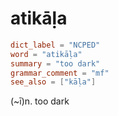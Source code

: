 # atikāḷa

``` toml
dict_label = "NCPED"
word = "atikāḷa"
summary = "too dark"
grammar_comment = "mf"
see_also = ["kāḷa"]
```

(\~ī)n. too dark

